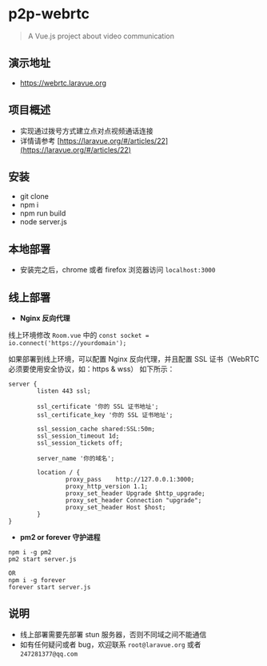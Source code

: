 # p2p-webrtc

> A Vue.js project about video communication

## 演示地址

- https://webrtc.laravue.org

## 项目概述

- 实现通过拨号方式建立点对点视频通话连接
- 详情请参考 [https://laravue.org/#/articles/22](https://laravue.org/#/articles/22)

## 安装

- git clone
- npm i
- npm run build
- node server.js

## 本地部署

- 安装完之后，chrome 或者 firefox 浏览器访问 `localhost:3000`

## 线上部署

- **Nginx 反向代理**

线上环境修改 `Room.vue` 中的 `const socket = io.connect('https://yourdomain');`

如果部署到线上环境，可以配置 Nginx 反向代理，并且配置 SSL 证书（WebRTC 必须要使用安全协议，如：https & wss）
如下所示：

```
server {
        listen 443 ssl;

        ssl_certificate '你的 SSL 证书地址';
        ssl_certificate_key '你的 SSL 证书地址';
        
        ssl_session_cache shared:SSL:50m;
        ssl_session_timeout 1d;
        ssl_session_tickets off;

        server_name '你的域名';

        location / {
                proxy_pass    http://127.0.0.1:3000;
                proxy_http_version 1.1;
                proxy_set_header Upgrade $http_upgrade;
                proxy_set_header Connection "upgrade";
                proxy_set_header Host $host;
        }
}
```

- **pm2 or forever 守护进程**

```
npm i -g pm2
pm2 start server.js

OR
npm i -g forever
forever start server.js
```

## 说明

- 线上部署需要先部署 stun 服务器，否则不同域之间不能通信
- 如有任何疑问或者 bug，欢迎联系 `root@laravue.org` 或者 `247281377@qq.com`
